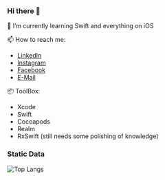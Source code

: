 ### Hi there 👋
🌱 I’m currently learning Swift and everything on iOS

📫 How to reach me:
- [LinkedIn](https://www.linkedin.com/in/dmitry-aksyonov-85a23b118/) 
- [Instagram](https://www.instagram.com/daksyonov)
- [Facebook](https://www.facebook.com/daksyonovmsc/)
- [E-Mail](mailto:dmi.aksyonov@gmail.com) 

📦 ToolBox:
- Xcode
- Swift
- Cocoapods
- Realm
- RxSwift (still needs some polishing of knowledge)

### Static Data
![Top Langs](https://github-readme-stats.vercel.app/api/top-langs/?username=daksyonov&layout=compact)

<!--
**daksyonov/daksyonov** is a ✨ _special_ ✨ repository because its `README.md` (this file) appears on your GitHub profile.

Here are some ideas to get you started:

- 🔭 I’m currently working on ...
- 🌱 I’m currently learning ...
- 👯 I’m looking to collaborate on ...
- 🤔 I’m looking for help with ...
- 💬 Ask me about ...
- 📫 How to reach me: ...
- 😄 Pronouns: ...
- ⚡ Fun fact: ...
-->
